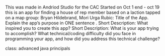 This was made in Andriod Studio for the CAC
Started on Oct 1
end - oct 19
this is an app for finding a house of rep member based on a laction tapped on a map
group: Bryan Hildebrand, Mori Urga
Rubic:
  Title of the App.
  Explain the app’s purpose in ONE sentence .
  Short Description: What inspired you to create this app?
  Short Description: What is your app trying to accomplish?
  What technical/coding difficulty did you face in programming your app, and how did you address this technical challenge? 

class: advanced java principals
